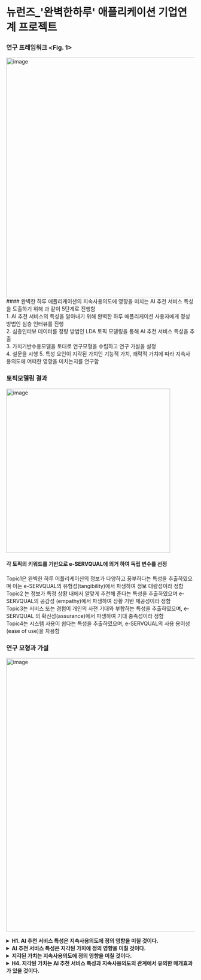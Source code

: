 # 뉴런즈_'완벽한하루' 애플리케이션 기업연계 프로젝트

### 연구 프레임워크 <Fig. 1>
<img width="640" alt="image" src="https://github.com/user-attachments/assets/8b9ec253-0612-4edb-9f6b-31206ec3b546" />
</br>
#### 완벽한 하루 애플리케이션의 지속사용의도에 영향을 미치는 AI 추천 서비스 특성을 도출하기 위해 <Fig. 1>과 같이 5단계로 진행함</br>
1. AI 추천 서비스의 특성을 알아내기 위해 완벽한 하루 애플리케이션 사용자에게 정성 방법인 심층 인터뷰를 진행</br>
2. 심층인터뷰 데이터를 정량 방법인 LDA 토픽 모델링을 통해 AI 추천 서비스 특성을 추출</br>
3. 가치기반수용모델을 토대로 연구모형을 수립하고 연구 가설을 설정</br>
4. 설문을 시행
5. 특성 요인이 지각된 가치인 기능적 가치, 쾌락적 가치에 따라 지속사용의도에 어떠한 영향을 미치는지를 연구함</br>

### 토픽모델링 결과 
<img width="438" alt="image" src="https://github.com/user-attachments/assets/fc3a5cb4-2630-4be2-9542-a665f6f0c403" />
</br>

#### 각 토픽의 키워드를 기반으로 e-SERVQUAL에 의거 하여 독립 변수를 선정</br>
Topic1은 완벽한 하루 어플리케이션의 정보가 다양하고 풍부하다는 특성을 추출하였으며 이는 e-SERVQUAL의 유형성(tangibility)에서 파생하여 정보 대량성이라 정함</br>
Topic2 는 정보가 특정 상황 내에서 알맞게 추천해 준다는 특성을 추출하였으며 e-SERVQUAL의 공감성 (empathy)에서 파생하여 상황 기반 제공성이라 정함 </br>
Topic3는 서비스 또는 경험이 개인의 사전 기대와 부합하는 특성을 추출하였으며, e-SERVQUAL 의 확신성(assurance)에서 파생하여 기대 충족성이라 정함</br>
Topic4는 시스템 사용이 쉽다는 특성을 추출하였으며, e-SERVQUAL의 사용 용이성(ease of use)을 차용함</br>

### 연구 모형과 가설
<img width="730" alt="image" src="https://github.com/user-attachments/assets/919c8899-1a3e-4fbd-9991-81d1d8cad758" /></br>
<details>
  <summary><b>H1. AI 추천 서비스 특성은 지속사용의도에 정의 영향을 미칠 것이다.</b></summary>
  H1-1. 정보 대량성은 지속사용의도에 정의 영향을 미칠 것이다.</br>
H1-2. 상황 기반 제공성은 지속사용의도에 정의 영향을 미칠 것이다.</br>
H1-3. 기대 충족성은 지속사용의도에 정의 영향을 미칠 것이다.</br>
H1-4. 사용 용이성은 지속사용의도에 정의 영향을 미칠 것이다.</br></br>
</details>
<details>
  <summary><b>AI 추천 서비스 특성은 지각된 가치에 정의 영향을 미칠 것이다.</b></summary>
  H2-1. 정보 대량성은 기능적 가치에 정의 영향을 미칠 것이다.</br>
H2-2. 정보 대량성은 쾌락적 가치에 정의 영향을 미칠 것이다.</br>
H2-3. 상황 기반 제공성은 기능적 가치에 정의 영향을 미칠 것이다.</br>
H2-4. 상황 기반 제공성은 쾌락적 가치에 정의 영향을 미칠 것이다.</br>
H2-5. 기대 충족성은 기능적 가치에 정의 영향을 미칠 것이다.</br>
H2-6. 기대 충족성은 쾌락적 가치에 정의 영향을 미칠 것이다.</br>
H2-7. 사용 용이성은 기능적 가치에 정의 영향을 미칠 것이다.</br>
H2-8. 사용 용이성은 쾌락적 가치에 정의 영향을 미칠 것이다.</br>
</details>
<details>
  <summary><b>지각된 가치는 지속사용의도에 정의 영향을 미칠 것이다.</b></summary>
  H3-1. 기능적 가치는 지속사용의도에 정의 영향을 미칠 것이다.</br>
H3-2. 쾌락적 가치는 지속사용의도에 정의 영향을 미칠 것이다.
</details>

<details>
  <summary><b>H4. 지각된 가치는 AI 추천 서비스 특성과 지속사용의도의 관계에서 유의한 매개효과가 있을 것이다.</b></summary>
  H4-1. 기능적 가치는 정보 대량성과 지속사용의도 간의 관계에서 유의한 매개효과가 있을 것이다.</br>
H4-2. 쾌락적 가치는 정보 대량성과 지속사용의도 간의 관계에서 유의한 매개효과가 있을 것이다.</br>
H4-3. 기능적 가치는 상황 기반 제공성과 지속사용의도 간의 관계에서 유의한  매개효과가 있을 것이다. </br>
H4-4. 쾌락적 가치는 상황 기반 제공성과 지속사용의도 간의 관계에서 유의한 매개효과가 있을 것이다.</br>
H4-5. 기능적 가치는 기대 충족성과 지속사용의도 간의 관계에서 유의한 매개효과가 있을 것이다.</br>
H4-6. 쾌락적 가치는 기대 충족성과 지속사용의도 간의 관계에서 유의한 매개 효과가 있을 것이다.</br>
H4-7. 기능적 가치는 사용 용이성과 지속사용의도 간의 관계에서 유의한 매개 효과가 있을 것이다.</br>
H4-8. 쾌락적 가치는 사용 용이성과 지속사용의도 간의 관계에서 유의한 매개 효과가 있을 것이다.</br>
</details>
